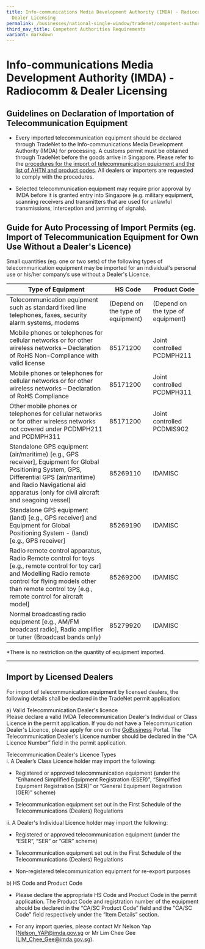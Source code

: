 ```yaml
---
title: Info-communications Media Development Authority (IMDA) - Radiocomm &
  Dealer Licensing
permalink: /businesses/national-single-window/tradenet/competent-authorities-requirements/imda-radiocomm-and-dealer-licensing/
third_nav_title: Competent Authorities Requirements
variant: markdown
---
```

<h1>Info-communications Media Development Authority (IMDA) - Radiocomm &amp; Dealer Licensing</h1>
<h2>Guidelines on Declaration of Importation of Telecommunication Equipment</h2>
<ul>
<li>
<p>Every imported telecommunication equipment should be declared through
TradeNet to the Info-communications Media Development Authority (IMDA)
for processing. A customs permit must be obtained through TradeNet before
the goods arrive in Singapore. Please refer to the <a href="https://www.imda.gov.sg/regulations-and-licensing-listing/dealer-and-equipment-registration-framework/tradenet---list-of--ahtn-codes" rel="noopener noreferrer nofollow" target="_blank">procedures for the import of telecommunication equipment and the list of AHTN and product codes</a>.
All dealers or importers are requested to comply with the procedures.</p>
</li>
<li>
<p>Selected telecommunication equipment may require prior approval by IMDA
before it is granted entry into Singapore (e.g. military equipment, scanning
receivers and transmitters that are used for unlawful transmissions, interception
and jamming of signals).</p>
</li>
</ul>
<h2>Guide for Auto Processing of Import Permits (eg. Import of Telecommunication Equipment for Own Use Without a Dealer's Licence)</h2>
<p>Small quantities (eg. one or two sets) of the following types of telecommunication
equipment may be imported for an individual's personal use or his/her company’s
use without a Dealer's Licence.</p>

|Type of Equipment  | HS Code |Product Code| 
| -------- | -------- | -------- |
| Telecommunication equipment such as standard fixed line telephones, faxes, security alarm systems, modems |   (Depend on the type of equipment)   |  (Depend on the type of equipment)    |
|   Mobile phones or telephones for cellular networks or for other wireless networks – Declaration of RoHS Non-Compliance with valid license   | 85171200     |   Joint controlled PCDMPH211   |
| Mobile phones or telephones for cellular networks or for other wireless networks – Declaration of RoHS Compliance | 85171200     | Joint controlled PCDMPH311     |
|   Other mobile phones or telephones for cellular networks or for other wireless networks not covered under PCDMPH211 and PCDMPH311 | 85171200     | Joint controlled PCDMIS902     |
|   Standalone GPS equipment (air/maritime) [e.g., GPS receiver], Equipment for Global Positioning System, GPS, Differential GPS (air/maritime) and Radio Navigational aid apparatus (only for civil aircraft and seagoing vessel)   | 85269110     | IDAMISC     |
|   Standalone GPS equipment (land) [e.g., GPS receiver] and Equipment for Global Positioning System - (land) [e.g., GPS receiver]   |   85269190   | IDAMISC     |
|    Radio remote control apparatus, Radio Remote control for toys [e.g., remote control for toy car] and Modelling Radio remote control for flying models other than remote control toy [e.g., remote control for aircraft model]  | 85269200     | IDAMISC     |
|  Normal broadcasting radio equipment [e.g., AM/FM broadcast radio], Radio amplifier or tuner (Broadcast bands only)   | 85279920     | IDAMISC     |

<p>*There is no restriction on the quantity of equipment imported.</p>
<hr>
<h2>Import by Licensed Dealers</h2>
<p>For import of telecommunication equipment by licensed dealers, the following
details shall be declared in the TradeNet permit application:</p>
<p>a) Valid Telecommunication Dealer's licence
<br>Please declare a valid IMDA Telecommunication Dealer's Individual or Class
Licence in the permit application. If you do not have a Telecommunication
Dealer's Licence, please apply for one on the <a href="https://www.gobusiness.gov.sg/licences/" rel="noopener noreferrer nofollow" target="_blank">GoBusiness</a> Portal. The
Telecommunication Dealer's Licence number should be declared in the “CA
Licence Number” field in the permit application.</p>
<p></p>
<p>Telecommunication Dealer's Licence Types
<br>i. A Dealer’s Class Licence holder may import the following:</p>
<ul data-tight="true" class="tight">
<li>
<p>Registered or approved telecommunication equipment (under the "Enhanced
Simplified Equipment Registration (ESER)", “Simplified Equipment Registration
(SER)” or “General Equipment Registration (GER)” scheme)</p>
</li>
<li>
<p>Telecommunication equipment set out in the First Schedule of the Telecommunications
(Dealers) Regulations</p>
</li>
</ul>
<p>ii. A Dealer's Individual Licence holder may import the following:</p>
<ul>
<li>
<p>Registered or approved telecommunication equipment (under the “ESER”,
“SER” or ”GER” scheme)</p>
</li>
<li>
<p>Telecommunication equipment set out in the First Schedule of the Telecommunications
(Dealers) Regulations</p>
</li>
<li>
<p>Non-registered telecommunication equipment for re-export purposes</p>
</li>
</ul>
<p></p>
<p>b)<strong> </strong>HS Code and Product Code</p>
<ul>
<li>
<p>Please declare the appropriate HS Code and Product Code in the permit
application. The Product Code and registration number of the equipment
should be declared in the “CA/SC Product Code” field and the "CA/SC Code"
field respectively under the “Item Details” section.</p>
</li>
<li>
<p>For any import queries, please contact Mr Nelson Yap (<a href="mailto:Nelson_YAP@imda.gov.sg" rel="noopener noreferrer nofollow" target="_blank">Nelson_YAP@imda.gov.sg</a> or
Mr Lim Chee Gee (<a href="mailto:LIM_Chee_Gee@imda.gov.sg" rel="noopener noreferrer nofollow" target="_blank">LIM_Chee_Gee@imda.gov.sg</a>).</p>
</li>
</ul>
<p></p>